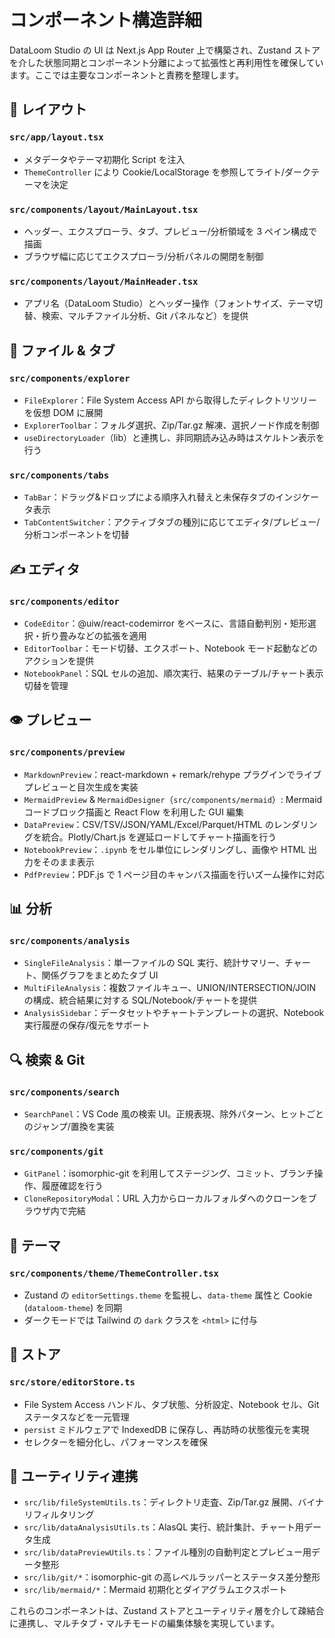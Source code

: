 # コンポーネント構造詳細

DataLoom Studio の UI は Next.js App Router 上で構築され、Zustand ストアを介した状態同期とコンポーネント分離によって拡張性と再利用性を確保しています。ここでは主要なコンポーネントと責務を整理します。

## 🧱 レイアウト

### `src/app/layout.tsx`
- メタデータやテーマ初期化 Script を注入
- `ThemeController` により Cookie/LocalStorage を参照してライト/ダークテーマを決定

### `src/components/layout/MainLayout.tsx`
- ヘッダー、エクスプローラ、タブ、プレビュー/分析領域を 3 ペイン構成で描画
- ブラウザ幅に応じてエクスプローラ/分析パネルの開閉を制御

### `src/components/layout/MainHeader.tsx`
- アプリ名（DataLoom Studio）とヘッダー操作（フォントサイズ、テーマ切替、検索、マルチファイル分析、Git パネルなど）を提供

## 📁 ファイル & タブ

### `src/components/explorer`
- `FileExplorer`：File System Access API から取得したディレクトリツリーを仮想 DOM に展開
- `ExplorerToolbar`：フォルダ選択、Zip/Tar.gz 解凍、選択ノード作成を制御
- `useDirectoryLoader`（lib）と連携し、非同期読み込み時はスケルトン表示を行う

### `src/components/tabs`
- `TabBar`：ドラッグ&ドロップによる順序入れ替えと未保存タブのインジケータ表示
- `TabContentSwitcher`：アクティブタブの種別に応じてエディタ/プレビュー/分析コンポーネントを切替

## ✍️ エディタ

### `src/components/editor`
- `CodeEditor`：@uiw/react-codemirror をベースに、言語自動判別・矩形選択・折り畳みなどの拡張を適用
- `EditorToolbar`：モード切替、エクスポート、Notebook モード起動などのアクションを提供
- `NotebookPanel`：SQL セルの追加、順次実行、結果のテーブル/チャート表示切替を管理

## 👁️ プレビュー

### `src/components/preview`
- `MarkdownPreview`：react-markdown + remark/rehype プラグインでライブプレビューと目次生成を実装
- `MermaidPreview` & `MermaidDesigner`（`src/components/mermaid`）: Mermaid コードブロック描画と React Flow を利用した GUI 編集
- `DataPreview`：CSV/TSV/JSON/YAML/Excel/Parquet/HTML のレンダリングを統合。Plotly/Chart.js を遅延ロードしてチャート描画を行う
- `NotebookPreview`：`.ipynb` をセル単位にレンダリングし、画像や HTML 出力をそのまま表示
- `PdfPreview`：PDF.js で 1 ページ目のキャンバス描画を行いズーム操作に対応

## 📊 分析

### `src/components/analysis`
- `SingleFileAnalysis`：単一ファイルの SQL 実行、統計サマリー、チャート、関係グラフをまとめたタブ UI
- `MultiFileAnalysis`：複数ファイルキュー、UNION/INTERSECTION/JOIN の構成、統合結果に対する SQL/Notebook/チャートを提供
- `AnalysisSidebar`：データセットやチャートテンプレートの選択、Notebook 実行履歴の保存/復元をサポート

## 🔍 検索 & Git

### `src/components/search`
- `SearchPanel`：VS Code 風の検索 UI。正規表現、除外パターン、ヒットごとのジャンプ/置換を実装

### `src/components/git`
- `GitPanel`：isomorphic-git を利用してステージング、コミット、ブランチ操作、履歴確認を行う
- `CloneRepositoryModal`：URL 入力からローカルフォルダへのクローンをブラウザ内で完結

## 🎨 テーマ

### `src/components/theme/ThemeController.tsx`
- Zustand の `editorSettings.theme` を監視し、`data-theme` 属性と Cookie (`dataloom-theme`) を同期
- ダークモードでは Tailwind の `dark` クラスを `<html>` に付与

## 🧠 ストア

### `src/store/editorStore.ts`
- File System Access ハンドル、タブ状態、分析設定、Notebook セル、Git ステータスなどを一元管理
- `persist` ミドルウェアで IndexedDB に保存し、再訪時の状態復元を実現
- セレクターを細分化し、パフォーマンスを確保

## 🔌 ユーティリティ連携

- `src/lib/fileSystemUtils.ts`：ディレクトリ走査、Zip/Tar.gz 展開、バイナリフィルタリング
- `src/lib/dataAnalysisUtils.ts`：AlasQL 実行、統計集計、チャート用データ生成
- `src/lib/dataPreviewUtils.ts`：ファイル種別の自動判定とプレビュー用データ整形
- `src/lib/git/*`：isomorphic-git の高レベルラッパーとステータス差分整形
- `src/lib/mermaid/*`：Mermaid 初期化とダイアグラムエクスポート

これらのコンポーネントは、Zustand ストアとユーティリティ層を介して疎結合に連携し、マルチタブ・マルチモードの編集体験を実現しています。
